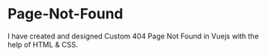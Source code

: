 # Page-Not-Found
I have created and designed Custom 404 Page Not Found in Vuejs with the help of HTML & CSS.
